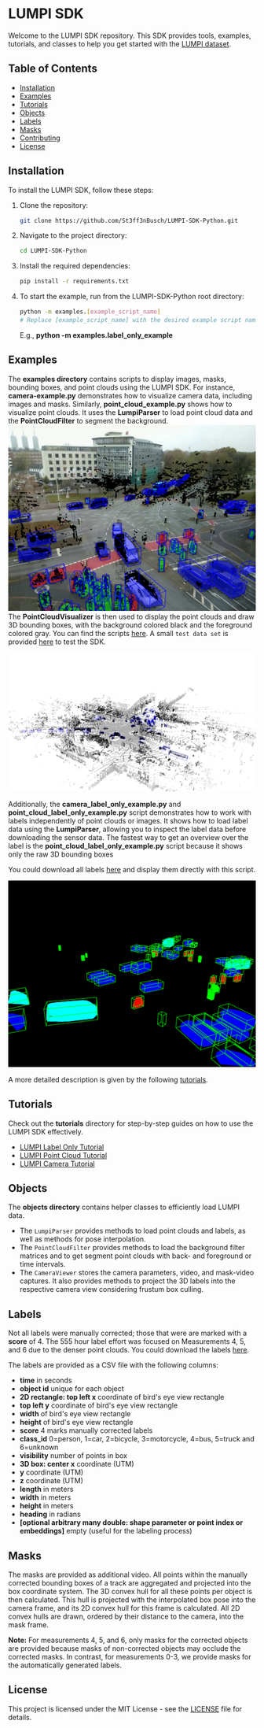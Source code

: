# LUMPI SDK

Welcome to the LUMPI SDK repository. This SDK provides tools, examples, tutorials, and classes to help you get started with the [LUMPI dataset](https://data.uni-hannover.de/dataset/lumpi).

## Table of Contents
- [Installation](#installation)
- [Examples](#examples)
- [Tutorials](#tutorials)
- [Objects](#objects)
- [Labels](#labels)
- [Masks](#masks)
- [Contributing](#contributing)
- [License](#license)

## Installation
To install the LUMPI SDK, follow these steps:
1. Clone the repository:
    ```sh
    git clone https://github.com/St3ff3nBusch/LUMPI-SDK-Python.git
    ```
2. Navigate to the project directory:
    ```sh
    cd LUMPI-SDK-Python
    ```
3. Install the required dependencies:
    ```sh
    pip install -r requirements.txt
    ```
4. To start the example, run from the LUMPI-SDK-Python root directory:
    ```sh
    python -m examples.[example_script_name]
    # Replace [example_script_name] with the desired example script name
    ```
    E.g., **python -m examples.label_only_example**
## Examples
The **examples directory** contains scripts to display images, masks, bounding boxes, and point clouds using the LUMPI SDK. For instance, **camera-example.py** demonstrates how to visualize camera data, including images and masks. Similarly, **point_cloud_example.py** shows how to visualize point clouds. It uses the **LumpiParser** to load point cloud data and the **PointCloudFilter** to segment the background. 
  <img src="images/CameraExample.png" alt="Camera Impression" />
The **PointCloudVisualizer** is then used to display the point clouds and draw 3D bounding boxes, with the background colored black and the foreground colored gray. You can find the scripts [here](examples). A small `test data set` is provided [here](https://seafile.cloud.uni-hannover.de/f/0f3c07a71b1949fe90c2/?dl=1) to test the SDK.<p float="left">
  <img src="images/PointCloudExample.png" alt="Point Cloud Impression" >
</p>


Additionally, the **camera_label_only_example.py** and **point_cloud_label_only_example.py** script demonstrates how to work with labels independently of point clouds or images. It shows how to load label data using the **LumpiParser**, allowing you to inspect the label data before downloading the sensor data. The fastest way to get an overview over the label is the **point_cloud_label_only_example.py** script because it shows only the raw 3D bounding boxes 

You could download all labels [here](https://seafile.cloud.uni-hannover.de/f/793a2dc58f244a41b815/?dl=1) and display them directly with this script.
 
 <img src="images/LabelExample.png" alt="Label Only Impression"/>

A more detailed description is given by the following [tutorials](#tutorials).

## Tutorials
Check out the **tutorials** directory for step-by-step guides on how to use the LUMPI SDK effectively.
- [LUMPI Label Only Tutorial](notebooks/label_only_tutorial.ipynb)
- [LUMPI Point Cloud Tutorial](notebooks/point_cloud_tutorial.ipynb) 
- [LUMPI Camera Tutorial](notebooks/camera_tutorial.ipynb)

## Objects
The **objects directory** contains helper classes to efficiently load LUMPI data.
- The `LumpiParser` provides methods to load point clouds and labels, as well as methods for pose interpolation.
- The `PointCloudFilter` provides methods to load the background filter matrices and to get segment point clouds with back- and foreground or time intervals.
- The `CameraViewer` stores the camera parameters, video, and mask-video captures. It also provides methods to project the 3D labels into the respective camera view considering frustum box culling.

## Labels
Not all labels were manually corrected; those that were are marked with a **score** of 4.
The 555 hour label effort was focused on Measurements 4, 5, and 6 due to the denser point clouds.
You could download the labels [here](https://seafile.cloud.uni-hannover.de/f/793a2dc58f244a41b815/?dl=1). 

The labels are provided as a CSV file with the following columns:
- **time** in seconds
- **object id** unique for each object
- **2D rectangle: top left x** coordinate of bird's eye view rectangle
- **top left y** coordinate of bird's eye view rectangle
- **width** of bird's eye view rectangle
- **height** of bird's eye view rectangle
- **score** 4 marks manually corrected labels
- **class_id**  0=person, 1=car, 2=bicycle, 3=motorcycle, 4=bus, 5=truck and 6=unknown
- **visibility** number of points in box
- **3D box: center x** coordinate (UTM)
- **y** coordinate (UTM)
- **z** coordinate (UTM)
- **length** in meters
- **width** in meters
- **height** in meters
- **heading** in radians
- **[optional arbitrary many double: shape parameter or point index or embeddings]** empty (useful for the labeling process)

## Masks
The masks are provided as additional video. All points within the manually corrected bounding boxes of a track are aggregated and projected into the box coordinate system. The 3D convex hull for all these points per object is then calculated. This hull is projected with the interpolated box pose into the camera frame, and its 2D convex hull for this frame is calculated. All 2D convex hulls are drawn, ordered by their distance to the camera, into the mask frame.

**Note:** For measurements 4, 5, and 6, only masks for the corrected objects are provided because masks of non-corrected objects may occlude the corrected masks. In contrast, for measurements 0-3, we provide masks for the automatically generated labels.



## License
This project is licensed under the MIT License - see the [LICENSE](LICENSE) file for details.
